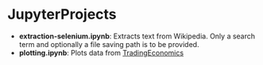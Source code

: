 # JupyterProjects
+ **extraction-selenium.ipynb**: Extracts text from Wikipedia. Only a search term and optionally a file saving path is to be provided.
+ **plotting.ipynb**: Plots data from [TradingEconomics](https://www.tradingeconomics.com)
